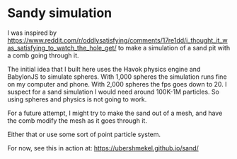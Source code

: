 # Sandy simulation

I was inspired by
https://www.reddit.com/r/oddlysatisfying/comments/17re1dd/i_thought_it_was_satisfying_to_watch_the_hole_get/
to make a simulation of a sand pit with a comb going through it.

The initial idea that I built here uses the Havok physics engine and BabylonJS
to simulate spheres. With 1,000 spheres the simulation runs fine on my computer
and phone. With 2,000 spheres the fps goes down to 20. I suspect for a sand
simulation I would need around 100K-1M particles. So using spheres and physics
is not going to work.

For a future attempt, I might try to make the sand out of a mesh, and have the
comb modify the mesh as it goes through it.

Either that or use some sort of point particle system.

For now, see this in action at: https://ubershmekel.github.io/sand/
